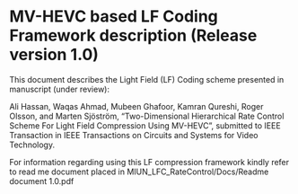 MV-HEVC based LF Coding Framework description (Release version 1.0)
==============================================
This document describes the Light Field (LF) Coding scheme presented in manuscript (under review): 

Ali Hassan, Waqas Ahmad, Mubeen Ghafoor, Kamran Qureshi, Roger Olsson, and Marten Sjöström, “Two-Dimensional Hierarchical Rate Control Scheme For Light Field Compression Using MV-HEVC”, submitted to IEEE Transaction in IEEE Transactions on Circuits and Systems for Video Technology.

For information regarding using this LF compression framework kindly refer to read me document placed in MIUN_LFC_RateControl/Docs/Readme document 1.0.pdf
